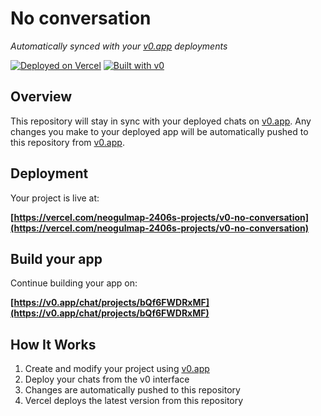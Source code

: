 # No conversation

*Automatically synced with your [v0.app](https://v0.app) deployments*

[![Deployed on Vercel](https://img.shields.io/badge/Deployed%20on-Vercel-black?style=for-the-badge&logo=vercel)](https://vercel.com/neogulmap-2406s-projects/v0-no-conversation)
[![Built with v0](https://img.shields.io/badge/Built%20with-v0.app-black?style=for-the-badge)](https://v0.app/chat/projects/bQf6FWDRxMF)

## Overview

This repository will stay in sync with your deployed chats on [v0.app](https://v0.app).
Any changes you make to your deployed app will be automatically pushed to this repository from [v0.app](https://v0.app).

## Deployment

Your project is live at:

**[https://vercel.com/neogulmap-2406s-projects/v0-no-conversation](https://vercel.com/neogulmap-2406s-projects/v0-no-conversation)**

## Build your app

Continue building your app on:

**[https://v0.app/chat/projects/bQf6FWDRxMF](https://v0.app/chat/projects/bQf6FWDRxMF)**

## How It Works

1. Create and modify your project using [v0.app](https://v0.app)
2. Deploy your chats from the v0 interface
3. Changes are automatically pushed to this repository
4. Vercel deploys the latest version from this repository